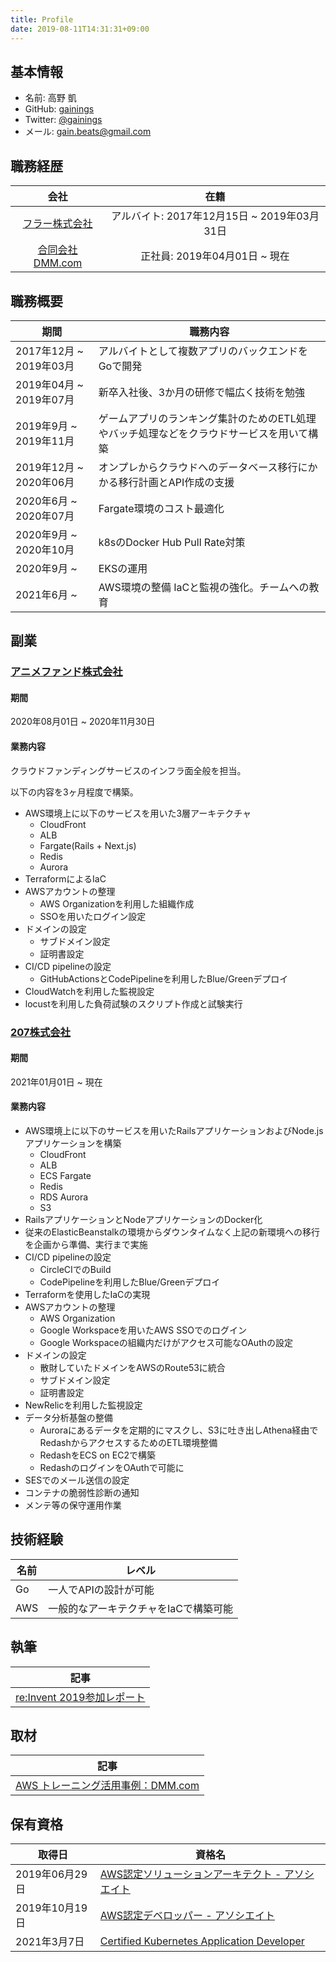 ```yaml
---
title: Profile
date: 2019-08-11T14:31:31+09:00
---
```


## 基本情報

- 名前: 高野 凱
- GitHub: [gainings](https://github.com/gainings)
- Twitter: [@gainings](https://twitter.com/gainings)
- メール: gain.beats@gmail.com

## 職務経歴

|会社|在籍|
|:--:|:--:|
|[フラー株式会社](https://fuller-inc.com/career/)|アルバイト: 2017年12月15日 ~ 2019年03月31日|
|[合同会社DMM.com](https://dmm-corp.com/recruit/)| 正社員: 2019年04月01日 ~ 現在|


## 職務概要
|期間|職務内容|
|----|----|
|2017年12月 ~ 2019年03月|アルバイトとして複数アプリのバックエンドをGoで開発|
|2019年04月 ~ 2019年07月 | 新卒入社後、3か月の研修で幅広く技術を勉強|
|2019年9月 ~ 2019年11月| ゲームアプリのランキング集計のためのETL処理やバッチ処理などをクラウドサービスを用いて構築 |
|2019年12月 ~ 2020年06月| オンプレからクラウドへのデータベース移行にかかる移行計画とAPI作成の支援 |
|2020年6月 ~ 2020年07月| Fargate環境のコスト最適化 |
|2020年9月 ~ 2020年10月| k8sのDocker Hub Pull Rate対策 |
|2020年9月 ~ | EKSの運用 |
|2021年6月 ~ | AWS環境の整備 IaCと監視の強化。チームへの教育 |

## 副業

### [アニメファンド株式会社](https://www.corp.animefund.com/)

#### 期間

2020年08月01日 ~ 2020年11月30日

#### 業務内容
クラウドファンディングサービスのインフラ面全般を担当。

以下の内容を3ヶ月程度で構築。

- AWS環境上に以下のサービスを用いた3層アーキテクチャ
  - CloudFront
  - ALB
  - Fargate(Rails + Next.js)
  - Redis
  - Aurora
- TerraformによるIaC
- AWSアカウントの整理
  - AWS Organizationを利用した組織作成
  - SSOを用いたログイン設定
- ドメインの設定
  - サブドメイン設定
  - 証明書設定
- CI/CD pipelineの設定
  - GitHubActionsとCodePipelineを利用したBlue/Greenデプロイ
- CloudWatchを利用した監視設定
- locustを利用した負荷試験のスクリプト作成と試験実行

### [207株式会社](https://207-inc.com/)

#### 期間

2021年01月01日 ~ 現在

#### 業務内容

- AWS環境上に以下のサービスを用いたRailsアプリケーションおよびNode.jsアプリケーションを構築
  - CloudFront
  - ALB
  - ECS Fargate
  - Redis
  - RDS Aurora
  - S3
- RailsアプリケーションとNodeアプリケーションのDocker化
- 従来のElasticBeanstalkの環境からダウンタイムなく上記の新環境への移行を企画から準備、実行まで実施
- CI/CD pipelineの設定
  - CircleCIでのBuild
  - CodePipelineを利用したBlue/Greenデプロイ
- Terraformを使用したIaCの実現
- AWSアカウントの整理
  - AWS Organization
  - Google Workspaceを用いたAWS SSOでのログイン
  - Google Workspaceの組織内だけがアクセス可能なOAuthの設定
- ドメインの設定
  - 散財していたドメインをAWSのRoute53に統合
  - サブドメイン設定
  - 証明書設定
- NewRelicを利用した監視設定
- データ分析基盤の整備
  - Auroraにあるデータを定期的にマスクし、S3に吐き出しAthena経由でRedashからアクセスするためのETL環境整備
  - RedashをECS on EC2で構築
  - RedashのログインをOAuthで可能に
- SESでのメール送信の設定
- コンテナの脆弱性診断の通知
- メンテ等の保守運用作業

## 技術経験

|名前|レベル|
|----|----|
| Go | 一人でAPIの設計が可能|
| AWS |一般的なアーキテクチャをIaCで構築可能|

## 執筆

|記事|
|----|
|[re:Invent 2019参加レポート](https://inside.dmm.com/entry/2019/12/26/aws-reinvent2019)|

## 取材

|記事|
|----|
|[AWS トレーニング活用事例：DMM.com](https://aws.amazon.com/jp/training/case-studies/dmm-training/)|

## 保有資格

|取得日|資格名|
|----|----|
|2019年06月29日|[AWS認定ソリューションアーキテクト - アソシエイト](https://www.youracclaim.com/badges/50048e72-32e2-4fc6-9823-9d0993e99fc6/public_url)|
|2019年10月19日|[AWS認定デベロッパー - アソシエイト](https://www.youracclaim.com/badges/0c2ea115-7c2e-4828-9ef6-e26146669452/public_url)|
|2021年3月7日|[Certified Kubernetes Application Developer](https://www.youracclaim.com/badges/09e568a2-b1c8-46b2-907f-120891ec9fd6/public_url)|

